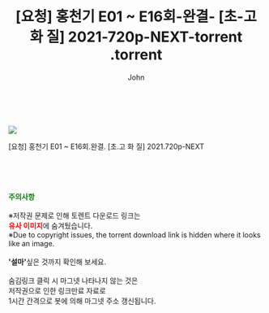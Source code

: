 ﻿---
layout: post
title:  "                   [요청] 홍천기 E01 ~ E16회-완결- [초-고 화 질] 2021-720p-NEXT-torrent                .torrent"
author: John
categories: [ 드라마 ]
tags: [  ]
image: https://torrentrj57.com/uploadfile/full/99ba698bfd5c1e442c54b10f4e5c152c9b940cb4.jpg 
description: "                   [요청] 홍천기 E01 ~ E16회-완결- [초-고 화 질] 2021-720p-NEXT-torrent                 torrent 정보 공유"
toc: true
toc_sticky: true
---

<br>
<p><img src="https://torrentrj57.com/uploadfile/full/99ba698bfd5c1e442c54b10f4e5c152c9b940cb4.jpg"/></p>
 [요청] 홍천기 E01 ~ E16회.완결. [초.고 화 질] 2021.720p-NEXT  
    
<br><br><br>
<p data-ke-size="size16"><b><span style="color: green;">주의사항</span></b><br /><br />※저작권 문제로 인해 토렌트 다운로드 링크는<br /><b><span style="color: red;">유사 이미지</span></b>에 숨겨뒀습니다.<br />※Due to copyright issues, the torrent download link is hidden where it looks like an image.<br /><br /><b>'설마'</b>싶은 것까지 확인해 보세요.<br /><br />숨김링크 클릭 시 마그넷 나타나지 않는 것은<br />저작권으로 인한 링크만료 자료로<br />1시간 간격으로 봇에 의해 마그넷 주소 갱신됩니다.</p>
